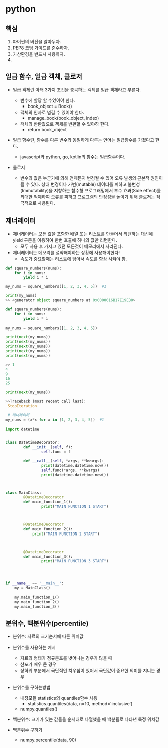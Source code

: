 # python

## 핵심
1. 파이썬의 버전을 알아두자.
2. PEP8 코딩 가이드를 준수하자.
3. 가상환경을 반드시 사용하자.
4. 

## 일급 함수, 일급 객체, 클로저
- 일급 객체란 아래 3가지 조건을 충곡하는 객체를 일급 객체라고 부른다.
    - 변수에 할당 할 수있어야 한다.
        - book_object = Book() 
    - 객체의 인자로 넘길 수 있어야 한다.
        - manage_book(book_object, index)
    - 객체의 반환값으로 객체를 반환할 수 있야하 한다.
        - return book_object

- 일급 함수란, 함수를 다른 변수와 동일하게 다루는 언어는 일급함수를 가졌다고 한다.
    - javascript와 python, go, kotlin의 함수는 일급함수이다.
    
- 클로저
    - 변수의 값은 누군가에 의해 언제든지 변경될 수 있어 오류 발생의 근본적 원인이 될 수 있다. 상태 변경이나 가변(mutable) 데이터를 피하고 불변성(Immutability)을 지향하는 함수형 프로그래밍에서 부수 효과(Side effect)를 최대한 억제하여 오류를 피하고 프로그램의 안정성을 높이기 위해 클로저는 적극적으로 사용된다.
    
## 제너레이터
- 제너레이터는 모든 값을 포함한 배열 또는 리스트를 만들어서 리턴하는 대신에 yield 구문을 이용하여 한번 호출에 하나의 값만 리턴한다.
  - 모두 사용 후 가지고 있던 모든것이 메모리에서 사라진다.
- 제너레이터는 메모리를 절약해야하는 상황에 사용해야한다!
    - 속도가 중요할때는 리스트에 담아서 속도를 향상 시켜야 함.
    
```python
def square_numbers(nums):
    for i in nums:
        yield i * i

my_nums = square_numbers([1, 2, 3, 4, 5])  #1

print(my_nums)
>> <generator object square_numbers at 0x0000016B17E19EB0>

def square_numbers(nums):
    for i in nums:
        yield i * i

my_nums = square_numbers([1, 2, 3, 4, 5])

print(next(my_nums))
print(next(my_nums))
print(next(my_nums))
print(next(my_nums))
print(next(my_nums))

>> 1
4
9
16
25

print(next(my_nums))

>>Traceback (most recent call last):
 StopIteration

 # 제너레이터
my_nums = (x*x for x in [1, 2, 3, 4, 5])  #1
```

```python
import datetime


class DatetimeDecorator:
        def __init__(self, f):
                self.func = f

        def __call__(self, *args, **kwargs):
                print(datetime.datetime.now())
                self.func(*args, **kwargs)
                print(datetime.datetime.now())



class MainClass:
        @DatetimeDecorator
        def main_function_1():
                print("MAIN FUNCTION 1 START")



        @DatetimeDecorator
        def main_function_2():
            print("MAIN FUNCTION 2 START")



        @DatetimeDecorator
        def main_function_3():
                print("MAIN FUNCTION 3 START")




if __name__ == '__main__':    
    my = MainClass()
    
    my.main_function_1()    
    my.main_function_2()    
    my.main_function_3()

```

## 분위수, 백분위수(percentile)
- 분위수: 자료의 크기순서에 따른 위치값
- 분위수를 사용하는 예시
    - 자료의 형태가 정규분포를 벗어나는 경우가 많을 때
    - 산포가 매우 큰 경우
    - 상하위 부분에서 극단적인 치우침이 있어서 극단값이 중요한 의미를 지니는 경우
  
- 분위수를 구하는방법
    - 내장모듈 statistics의 quantiles함수 사용
        - statistics.quantiles(data, n=10, method='inclusive')
    - numpy.quantiles()
    
- 백분위수: 크기가 있는 값들을 순서대로 나열했을 때 백분율로 나타낸 특정 위치값
- 백분위수 구하기
    - numpy.percentile(data, 90)